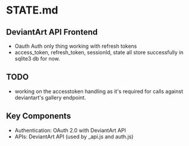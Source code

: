 **STATE.md**
===============

**DeviantArt API Frontend**
-------------------
* Oauth Auth only thing working with refresh tokens
* access_token, refresh_token, sessionId, state all store successfully in sqlite3 db for now.
  
**TODO**
-------------------
 *   working on the accesstoken handling as it's required for calls against deviantart's gallery endpoint.

   
**Key Components**
-------------------

*   Authentication: OAuth 2.0 with DeviantArt API
*   APIs: DeviantArt API (used by _api.js and auth.js)
